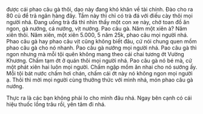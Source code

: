 được cái phao câu gà thôi, dạo này đang khó khăn về tài chính. Đào cho ra 80 củ để trả ngân hàng đây. Tầm này thì chỉ có trà đá với điếu cày thôi mọi người nhá. Đang uống trà đá thì nhìn thấy một con xe này, chở toan đồ ăn ngon, gà nướng, cá nướng, vịt nướng. Pao câu gà. Năm một xiên à? Năm xiên thôi. Năm xiên, một xiên 5.000, 5 năm 25k, phao câu mọi người nhá. Phao câu gà hay phao câu vịt cũng không biết đâu, cứ nói chung quen mồm phao câu gà cho nó nhanh. Pao câu gà nướng mọi người nhá. Pao câu gà thì ngon nhưng mà mỗi tội quên không mang theo cái chai tương ớt Vường Khương. Chấm tạm ớt ở quán thôi mọi người nhá. Pao câu gà nó bé mà, cứ một phát xiên hai luôn mọi người. Chấm ngập mồm ăn nhai cho nó sướng ấy. Mỗi tội bát nước chấm hơi chán, chấm cái ớt này nó không ngon mọi người ạ. Thôi thì mời mọi người cùng thưởng thức với mình nhá, món phao câu gà nướng. 

Thực ra là các bạn không phải lo cho mình đâu nhá. Ngay bên cạnh có cái hiệu thuốc lồng trâu rồi, yên tâm đi nhá.